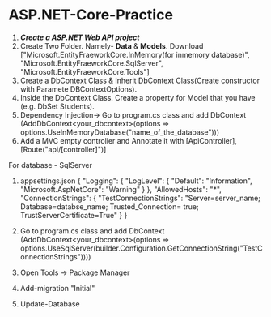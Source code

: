 # ASP.NET-Core-Practice


1. ***Create a ASP.NET Web API project***
2. Create Two Folder. Namely- **Data** & **Models**. Download ["Microsoft.EntityFraeworkCore.InMemory(for inmemory database)", "Microsoft.EntityFraeworkCore.SqlServer", "Microsoft.EntityFraeworkCore.Tools"]
3. Create a DbContext Class & Inherit DbContext Class(Create constructor with Paramete DBContextOptions). 
4. Inside the DbContext Class. Create a property for Model that you have (e.g. DbSet<student> Students).
5. Dependency Injection-> Go to program.cs class and add DbContext (AddDbContext<your_dbcontext>(options => options.UseInMemoryDatabase("name_of_the_database")))
6. Add a MVC empty controller and Annotate it with [ApiController],[Route("api/[controller]")]

For database - SqlServer
1. appsettings.json
{
  "Logging": {
    "LogLevel": {
      "Default": "Information",
      "Microsoft.AspNetCore": "Warning"
    }
  },
  "AllowedHosts": "*",
  "ConnectionStrings": {
    "TestConnectionStrings": "Server=server_name; Database=databse_name; Trusted_Connection= true; TrustServerCertificate=True"
  }
}
2. Go to program.cs class and add DbContext (AddDbContext<your_dbcontext>(options => options.UseSqlServer(builder.Configuration.GetConnectionString("TestConnectionStrings"))))

3. Open Tools -> Package Manager
4. Add-migration "Initial"
5. Update-Database
